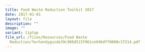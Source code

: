 ```yaml
---
title: Food Waste Reduction Toolkit 2017
date: 2017-01-01
layout: file
description: ""
image: ""
variant: tiptap
file_url: /files/Resources/Food Waste
  Reduction/fwrhandyguide39c908d515f061ce946dff0000c37214.pdf
---
```


